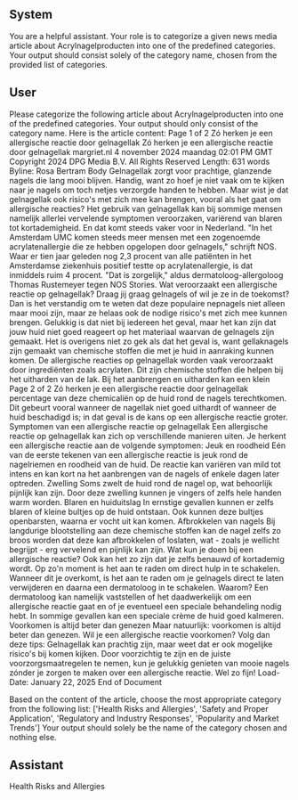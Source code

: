 ## System

You are a helpful assistant. Your role is to categorize a given news media article about Acrylnagelproducten into one of the predefined categories. Your output should consist solely of the category name, chosen from the provided list of categories.

## User


Please categorize the following article about Acrylnagelproducten into one of the predefined categories. 
Your output should only consist of the category name.
Here is the article content: Page 1 of 2
Zó herken je een allergische reactie door gelnagellak
Zó herken je een allergische reactie door gelnagellak
margriet.nl
4 november 2024 maandag 02:01 PM GMT
Copyright 2024 DPG Media B.V. All Rights Reserved
Length: 631 words
Byline: Rosa Bertram
Body
Gelnagellak zorgt voor prachtige, glanzende nagels die lang mooi blijven. Handig, want zo hoef je niet vaak om te 
kijken naar je nagels om toch netjes verzorgde handen te hebben. Maar wist je dat gelnagellak ook risico's met 
zich mee kan brengen, vooral als het gaat om allergische reacties?
Het gebruik van gelnagellak kan bij sommige mensen namelijk allerlei vervelende symptomen veroorzaken, 
variërend van blaren tot kortademigheid. En dat komt steeds vaker voor in Nederland. "In het Amsterdam UMC 
komen steeds meer mensen met een zogenoemde acrylatenallergie die ze hebben opgelopen door gelnagels," 
schrijft NOS.
Waar er tien jaar geleden nog 2,3 procent van alle patiënten in het Amsterdamse ziekenhuis positief testte op 
acrylatenallergie, is dat inmiddels ruim 4 procent. "Dat is zorgelijk," aldus dermatoloog-allergoloog Thomas 
Rustemeyer tegen NOS Stories.
Wat veroorzaakt een allergische reactie op gelnagellak?
Draag jij graag gelnagels of wil je ze in de toekomst? Dan is het verstandig om te weten dat deze populaire 
nepnagels niet alleen maar mooi zijn, maar ze helaas ook de nodige risico's met zich mee kunnen brengen.
Gelukkig is dat niet bij iedereen het geval, maar het kan zijn dat jouw huid niet goed reageert op het materiaal 
waarvan de gelnagels zijn gemaakt. Het is overigens niet zo gek als dat het geval is, want gellaknagels zijn 
gemaakt van chemische stoffen die met je huid in aanraking kunnen komen.
De allergische reacties op gelnagellak worden vaak veroorzaakt door ingrediënten zoals acrylaten. Dit zijn 
chemische stoffen die helpen bij het uitharden van de lak. Bij het aanbrengen en uitharden kan een klein 
Page 2 of 2
Zó herken je een allergische reactie door gelnagellak
percentage van deze chemicaliën op de huid rond de nagels terechtkomen. Dit gebeurt vooral wanneer de 
nagellak niet goed uithardt of wanneer de huid beschadigd is; in dat geval is de kans op een allergische reactie 
groter.
Symptomen van een allergische reactie op gelnagellak
Een allergische reactie op gelnagellak kan zich op verschillende manieren uiten. Je herkent een allergische 
reactie aan de volgende symptomen:
Jeuk en roodheid
Eén van de eerste tekenen van een allergische reactie is jeuk rond de nagelriemen en roodheid van de huid. De 
reactie kan variëren van mild tot intens en kan kort na het aanbrengen van de nagels of enkele dagen later 
optreden.
Zwelling
Soms zwelt de huid rond de nagel op, wat behoorlijk pijnlijk kan zijn. Door deze zwelling kunnen je vingers of zelfs 
hele handen warm worden.
Blaren en huiduitslag
In ernstige gevallen kunnen er zelfs blaren of kleine bultjes op de huid ontstaan. Ook kunnen deze bultjes 
openbarsten, waarna er vocht uit kan komen.
Afbrokkelen van nagels
Bij langdurige blootstelling aan deze chemische stoffen kan de nagel zelfs zo broos worden dat deze kan 
afbrokkelen of loslaten, wat - zoals je wellicht begrijpt - erg vervelend en pijnlijk kan zijn.
Wat kun je doen bij een allergische reactie?
Ook kan het zo zijn dat je zelfs benauwd of kortademig wordt. Op zo'n moment is het aan te raden om direct hulp in 
te schakelen. Wanneer dit je overkomt, is het aan te raden om je gelnagels direct te laten verwijderen en daarna 
een dermatoloog in te schakelen. Waarom?
Een dermatoloog kan namelijk vaststellen of het daadwerkelijk om een allergische reactie gaat en of je eventueel 
een speciale behandeling nodig hebt. In sommige gevallen kan een speciale crème de huid goed kalmeren.
Voorkomen is altijd beter dan genezen
Maar natuurlijk: voorkomen is altijd beter dan genezen. Wil je een allergische reactie voorkomen? Volg dan deze 
tips:
Gelnagellak kan prachtig zijn, maar weet dat er ook mogelijke risico's bij komen kijken. Door voorzichtig te zijn en 
de juiste voorzorgsmaatregelen te nemen, kun je gelukkig genieten van mooie nagels zónder je zorgen te maken 
over een allergische reactie. Wel zo fijn!
Load-Date: January 22, 2025
End of Document

Based on the content of the article, choose the most appropriate category from the following list: ['Health Risks and Allergies', 'Safety and Proper Application', 'Regulatory and Industry Responses', 'Popularity and Market Trends']
Your output should solely be the name of the category chosen and nothing else.
            

## Assistant

Health Risks and Allergies

